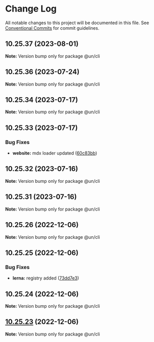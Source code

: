 # Change Log

All notable changes to this project will be documented in this file.
See [Conventional Commits](https://conventionalcommits.org) for commit guidelines.

## 10.25.37 (2023-08-01)

**Note:** Version bump only for package @un/cli





## 10.25.36 (2023-07-24)

**Note:** Version bump only for package @un/cli





## 10.25.34 (2023-07-17)

**Note:** Version bump only for package @un/cli





## 10.25.33 (2023-07-17)


### Bug Fixes

* **website:** mdx loader updated ([60c83bb](https://github.com/wfp-design-system/wfp/commit/60c83bba74621ba5a93c9718bc49e4cdfbc807b6))





## 10.25.32 (2023-07-16)

**Note:** Version bump only for package @un/cli





## 10.25.31 (2023-07-16)

**Note:** Version bump only for package @un/cli





## 10.25.26 (2022-12-06)

**Note:** Version bump only for package @un/cli

## 10.25.25 (2022-12-06)

### Bug Fixes

- **lerna:** registry added ([73dd7e3](https://github.com/wfp-design-system/wfp/commit/73dd7e367e91bc1a372aa7e3f841f7f24a1b6934))

## 10.25.24 (2022-12-06)

**Note:** Version bump only for package @un/cli

## [10.25.23](https://github.com/wfp-design-system/wfp/compare/@un/cli@10.25.22...@un/cli@10.25.23) (2022-12-06)

**Note:** Version bump only for package @un/cli
